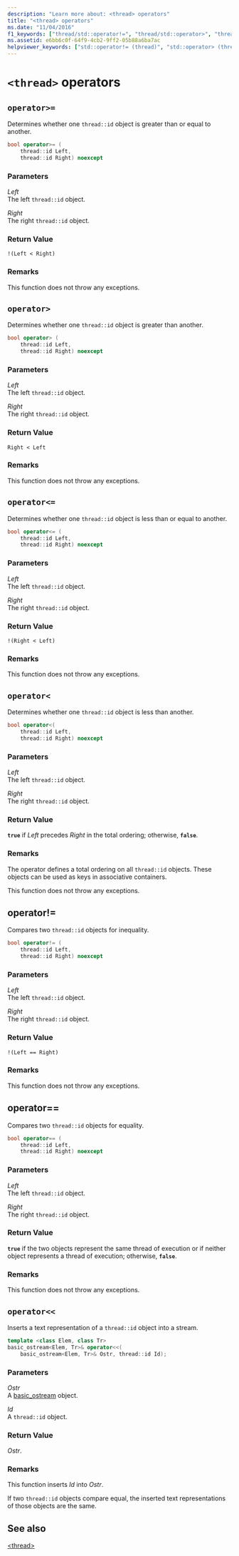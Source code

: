 ```yaml
---
description: "Learn more about: <thread> operators"
title: "<thread> operators"
ms.date: "11/04/2016"
f1_keywords: ["thread/std::operator!=", "thread/std::operator>", "thread/std::operator>=", "thread/std::operator<", "thread/std::operator<<", "thread/std::operator<=", "thread/std::operator=="]
ms.assetid: e6bb6c0f-64f9-4cb2-9ff2-05b88a6ba7ac
helpviewer_keywords: ["std::operator!= (thread)", "std::operator> (thread)", "std::operator>= (thread)", "std::operator< (thread)", "std::operator<< (thread)", "std::operator<= (thread)", "std::operator== (thread)"]
---
```

# `<thread>` operators

## <a name="op_gt_eq"></a> `operator>=`

Determines whether one `thread::id` object is greater than or equal to another.

```cpp
bool operator>= (
    thread::id Left,
    thread::id Right) noexcept
```

### Parameters

*Left*\
The left `thread::id` object.

*Right*\
The right `thread::id` object.

### Return Value

`!(Left < Right)`

### Remarks

This function does not throw any exceptions.

## <a name="op_gt"></a> `operator>`

Determines whether one `thread::id` object is greater than another.

```cpp
bool operator> (
    thread::id Left,
    thread::id Right) noexcept
```

### Parameters

*Left*\
The left `thread::id` object.

*Right*\
The right `thread::id` object.

### Return Value

`Right < Left`

### Remarks

This function does not throw any exceptions.

## <a name="op_lt_eq"></a> `operator<=`

Determines whether one `thread::id` object is less than or equal to another.

```cpp
bool operator<= (
    thread::id Left,
    thread::id Right) noexcept
```

### Parameters

*Left*\
The left `thread::id` object.

*Right*\
The right `thread::id` object.

### Return Value

`!(Right < Left)`

### Remarks

This function does not throw any exceptions.

## <a name="op_lt"></a> `operator<`

Determines whether one `thread::id` object is less than another.

```cpp
bool operator<(
    thread::id Left,
    thread::id Right) noexcept
```

### Parameters

*Left*\
The left `thread::id` object.

*Right*\
The right `thread::id` object.

### Return Value

**`true`** if *Left* precedes *Right* in the total ordering; otherwise, **`false`**.

### Remarks

The operator defines a total ordering on all `thread::id` objects. These objects can be used as keys in associative containers.

This function does not throw any exceptions.

## <a name="op_neq"></a> operator!=

Compares two `thread::id` objects for inequality.

```cpp
bool operator!= (
    thread::id Left,
    thread::id Right) noexcept
```

### Parameters

*Left*\
The left `thread::id` object.

*Right*\
The right `thread::id` object.

### Return Value

`!(Left == Right)`

### Remarks

This function does not throw any exceptions.

## <a name="op_eq_eq"></a> operator==

Compares two `thread::id` objects for equality.

```cpp
bool operator== (
    thread::id Left,
    thread::id Right) noexcept
```

### Parameters

*Left*\
The left `thread::id` object.

*Right*\
The right `thread::id` object.

### Return Value

**`true`** if the two objects represent the same thread of execution or if neither object represents a thread of execution; otherwise, **`false`**.

### Remarks

This function does not throw any exceptions.

## <a name="op_lt_lt"></a> `operator<<`

Inserts a text representation of a `thread::id` object into a stream.

```cpp
template <class Elem, class Tr>
basic_ostream<Elem, Tr>& operator<<(
    basic_ostream<Elem, Tr>& Ostr, thread::id Id);
```

### Parameters

*Ostr*\
A [basic_ostream](../standard-library/basic-ostream-class.md) object.

*Id*\
A `thread::id` object.

### Return Value

*Ostr*.

### Remarks

This function inserts *Id* into *Ostr*.

If two `thread::id` objects compare equal, the inserted text representations of those objects are the same.

## See also

[\<thread>](../standard-library/thread.md)
